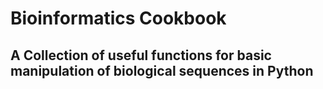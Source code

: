 # Bioinformatics Cookbook

## A Collection of useful functions for basic manipulation of biological sequences in Python
